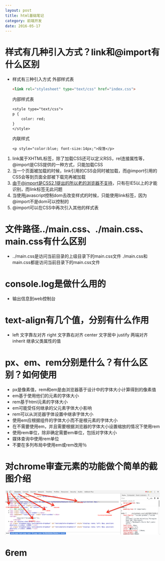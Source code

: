 ```yaml
---
layout: post
title: html基础笔记
category: 前端开发
date: 2016-05-17
---
```


# 样式有几种引入方式？link和@import有什么区别
* 样式有三种引入方式
    外部样式表
    
    ```html
    <link rel="stylesheet" type="text/css" href="index.css">
    ```
    
    内部样式表
    
    ```
    <style type="text/css">
    p {
        color: red;
    }
    </style>
    ```
    
    内联样式
    
    ```
    <p style="color:blue; font-size:14px;">段落</p>
    ```
    
1. link属于XHTML标签，除了加载CSS还可以定义RSS，rel连接属性等，@import是CSS提供的一种方式，只能加载CSS
2. 当一个页面被加载的时候，link引用的CSS会同时被加载，而@import引用的CSS会等到页面全部被下载完再被加载
3. 由于@import是CSS2.1提出的所以老的浏览器不支持，只有在IE5以上的才能识别，而link标签无此问题
4. 当使用javascript控制dom去改变样式的时候，只能使用link标签，因为@import不是dom可以控制的
5. @import可以在CSS中再次引入其他的样式表

# 文件路径../main.css、./main.css、main.css有什么区别

* ../main.css是访问当前目录的上级目录下的main.css文件
    ./main.css和main.css都是访问当前目录下的main.css文件
    
# console.log是做什么用的

* 输出信息到web控制台

# text-align有几个值，分别有什么作用

* left  文字靠左对齐
    right   文字靠右对齐
    center  文字居中
    justify 两端对齐
    inherit 继承父类属性的值
    
# px、em、rem分别是什么？有什么区别？如何使用

* px是像素值，rem和em是由浏览器基于设计中的字体大小计算得到的像素值
* em基于使用他们的元素的字体大小
* rem基于html元素的字体大小
* em可能受任何继承的父元素字体大小影响
* rem可以从浏览器字体设置中继承字体大小
* 使用em应根据组件的字体大小而不是根元素的字体大小
* 在不需要使用em，并且需要根据浏览器的字体大小设置缩放的情况下使用rem
* 使用rem单位，除非确定需要em单位，包括对字体大小
* 媒体查询中使用rem单位
* 不要在多列布局中使用em或rem改用％

# 对chrome审查元素的功能做个简单的截图介绍


![](/images/task5shoot.png)


# 6rem

